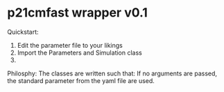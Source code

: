 # p21cmfast wrapper v0.1

Quickstart:
1) Edit the parameter file to your likings
2) Import the Parameters and Simulation class
3) 

Philosphy:
The classes are written such that:
If no arguments are passed, the standard parameter from the yaml file are used.
